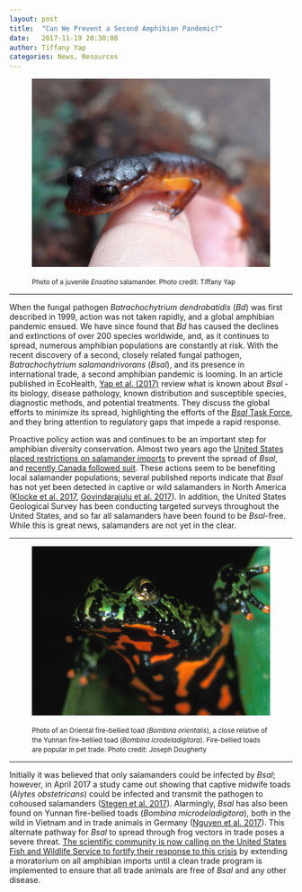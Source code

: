 ```yaml
---
layout: post
title:  "Can We Prevent a Second Amphibian Pandemic?"
date:   2017-11-19 20:30:00
author: Tiffany Yap
categories: News, Resources
---
```


<figure>

![Photo of a juvenile Ensatina](/assets/ensatina_juv_Yap_20171117.JPG)

<caption><small>Photo of a juvenile <em>Ensatina</em> salamander. Photo credit: Tiffany Yap</small></caption>

</figure>

<hr/>

When the fungal pathogen _Batrachochytrium dendrobatidis_ (_Bd_) was first described in 1999, action was not taken rapidly, and a global amphibian pandemic ensued. We have since found that _Bd_ has caused the declines and extinctions of over 200 species worldwide, and, as it continues to spread, numerous amphibian populations are constantly at risk. With the recent discovery of a second, closely related fungal pathogen, _Batrachochytrium salamandrivorans_ (_Bsal_), and its presence in international trade, a second amphibian pandemic is looming. In an article published in EcoHealth, [Yap et al. (2017)](http://em.rdcu.be/wf/click?upn=KP7O1RED-2BlD0F9LDqGVeSDtXYGQFpgHv0ZJCZGOBVbc-3D_7kYTGq1CVaLDrCiq6VvFhbqpuoalbTKCrOoLt-2BaFEN6-2FqRC2GBzyOpEi1O31aCZjVg7843E3eKFGUs8LBwCJ3mKVpGwz7rHXPnaJjJA0U9YZM7XnoX3eu022cNjYKzbevptIu6frmSGCYbBLZC26Rn-2Fk02eNOO8Fk67gdbW-2B2OHVzD99EKWo14MZksIcyrfguyuLKzdsp48Pdglqr0froAtPfQt0xKWVNYP6POJfjodqIkWC-2B7NAy-2FzKxPz2aK4pHgwOOOW4GJssMvIUE2ZKKw-3D-3D) review what is known about _Bsal_ - its biology, disease pathology, known distribution and susceptible species, diagnostic methods, and potential treatments. They discuss the global efforts to minimize its spread, highlighting the efforts of the [_Bsal_ Task Force](http://www.salamanderfungus.org/task-force/), and they bring attention to regulatory gaps that impede a rapid response.

Proactive policy action was and continues to be an important step for amphibian diversity conservation. Almost two years ago the [United States placed restrictions on salamander imports](https://www.fws.gov/injuriouswildlife/salamanders.html) to prevent the spread of _Bsal_, and [recently Canada followed suit](http://gazette.gc.ca/rp-pr/p2/2017/2017-05-31/html/sor-dors86-eng.php). These actions seem to be benefiting local salamander populations; several published reports indicate that _Bsal_ has not yet been detected in captive or wild salamanders in North America ([Klocke et al. 2017](https://www.researchgate.net/profile/Blake_Klocke/publication/320373043_Batrachochytrium_salamandrivorans_not_detected_in_US_survey_of_pet_salamanders/links/59e08a55458515371613fc96/Batrachochytrium-salamandrivorans-not-detected-in-US-survey-of-pet-salamanders.pdf), [Govindarajulu et al. 2017](https://drive.google.com/open?id=1WIEDE9bIzyp6j5PWxxh_F6nuO95wvpEw)).  In addition, the United States Geological Survey has been conducting targeted surveys throughout the United States, and so far all salamanders have been found to be _Bsal_-free. While this is great news, salamanders are not yet in the clear.

<hr/>

<figure>

![Photo of a fire-bellied toad, Bombina orientalis](/assets/Bombina_orientalis_JosephDougherty.jpeg)

<caption><small>Photo of an Oriental fire-bellied toad (<em>Bombina orientalis</em>), a close relative of the Yunnan fire-bellied toad (<em>Bombina icrodeladigitora</em>).  Fire-bellied toads are popular in pet trade. Photo credit: Joseph Dougherty</small></caption>

</figure>

<hr/>

Initially it was believed that only salamanders could be infected by _Bsal_; however, in April 2017 a study came out showing that captive midwife toads (_Alytes obstetricans_) could be infected and transmit the pathogen to cohoused salamanders ([Stegen et al. 2017](https://drive.google.com/open?id=1Oqu-UzJKzVjkO9wPO0WjNbICrE4pMPQg)). Alarmingly, _Bsal_ has also been found on Yunnan fire-bellied toads (_Bombina microdeladigitora_), both in the wild in Vietnam and in trade animals in Germany ([Nguyen et al. 2017](https://drive.google.com/open?id=1BohmX1EfWQQg1MOmrYXfuvnf0jA_SHRR)). This alternate pathway for _Bsal_ to spread through frog vectors in trade poses a severe threat. [The scientific community is now calling on the United States Fish and Wildlife Service to fortify their response to this crisis](https://drive.google.com/open?id=1pHwb6G18ql0hM7JVvAVNiGMfiE6f8rcx) by extending a moratorium on all amphibian imports until a clean trade program is implemented to ensure that all trade animals are free of _Bsal_ and any other disease.
